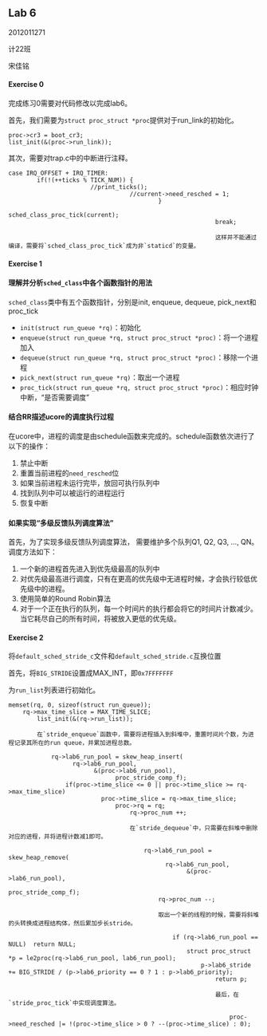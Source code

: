 ## Lab 6



2012011271

计22班

宋佳铭



#### Exercise 0

完成练习0需要对代码修改以完成lab6。

首先，我们需要为`struct proc_struct *proc`提供对于run_link的初始化。

```
proc->cr3 = boot_cr3;
list_init(&(proc->run_link));
```



其次，需要对trap.c中的中断进行注释。

    case IRQ_OFFSET + IRQ_TIMER:
            if(!(++ticks % TICK_NUM)) {
                           //print_ticks(); 
                                      //current->need_resched = 1;
                                              }
                                                      sched_class_proc_tick(current);
                                                              break;

                                                              这样并不能通过编译，需要将`sched_class_proc_tick`成为非`staticd`的变量。



#### Exercise 1

#### 理解并分析`sched_class`中各个函数指针的用法

`sched_class`类中有五个函数指针，分别是init, enqueue, dequeue, pick_next和proc_tick

* `init(struct run_queue *rq)`：初始化
* `enqueue(struct run_queue *rq, struct proc_struct *proc)`：将一个进程加入
* `dequeue(struct run_queue *rq, struct proc_struct *proc)`：移除一个进程
* `pick_next(struct run_queue *rq)`：取出一个进程
* `proc_tick(struct run_queue *rq, struct proc_struct *proc)`：相应时钟中断，“是否需要调度”

#### 结合RR描述ucore的调度执行过程

在ucore中，进程的调度是由schedule函数来完成的。schedule函数依次进行了以下的操作：

1. 禁止中断
2. 重置当前进程的`need_resched`位
3. 如果当前进程未运行完毕，放回可执行队列中
4. 找到队列中可以被运行的进程运行
5. 恢复中断

#### 如果实现“多级反馈队列调度算法”

首先，为了实现多级反馈队列调度算法， 需要维护多个队列Q1, Q2, Q3, ..., QN。调度方法如下：

1. 一个新的进程首先进入到优先级最高的队列中
2. 对优先级最高进行调度，只有在更高的优先级中无进程时候，才会执行较低优先级中的进程。
3. 使用简单的Round Robin算法
4. 对于一个正在执行的队列，每一个时间片的执行都会将它的时间片计数减少。当它耗尽自己的所有时间，将被放入更低的优先级。

#### Exercise 2

将`default_sched_stride_c`文件和`default_sched_stride.c`互换位置

首先，将`BIG_STRIDE`设置成MAX_INT，即`0x7FFFFFFF`

为`run_list`列表进行初始化。

    memset(rq, 0, sizeof(struct run_queue));
        rq->max_time_slice = MAX_TIME_SLICE;
            list_init(&(rq->run_list));

            在`stride_enqueue`函数中，需要将进程插入到斜堆中，重置时间片个数，为进程记录其所在的run queue，并累加进程总数。

                rq->lab6_run_pool = skew_heap_insert(
                      rq->lab6_run_pool, 
                            &(proc->lab6_run_pool), 
                                  proc_stride_comp_f);
                    if(proc->time_slice <= 0 || proc->time_slice >= rq->max_time_slice)
                              proc->time_slice = rq->max_time_slice;
                                  proc->rq = rq;
                                      rq->proc_num ++;

                                      在`stride_dequeue`中，只需要在斜堆中删除对应的进程，并将进程计数减1即可。

                                          rq->lab6_run_pool = skew_heap_remove(
                                                rq->lab6_run_pool, 
                                                      &(proc->lab6_run_pool), 
                                                            proc_stride_comp_f);
                                              rq->proc_num --;

                                              取出一个新的线程的时候，需要将斜堆的头转换成进程结构体，然后累加步长stride。

                                                  if (rq->lab6_run_pool == NULL)  return NULL;
                                                      struct proc_struct *p = le2proc(rq->lab6_run_pool, lab6_run_pool);
                                                          p->lab6_stride += BIG_STRIDE / (p->lab6_priority == 0 ? 1 : p->lab6_priority);
                                                              return p;

                                                              最后，在`stride_proc_tick`中实现调度算法。

                                                                  proc->need_resched |= !(proc->time_slice > 0 ? --(proc->time_slice) : 0);

